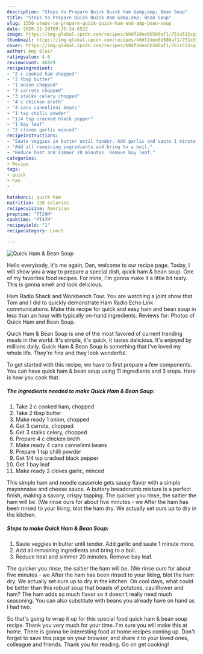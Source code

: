 ```yaml
---
description: "Steps to Prepare Quick Quick Ham &amp;amp; Bean Soup"
title: "Steps to Prepare Quick Quick Ham &amp;amp; Bean Soup"
slug: 1350-steps-to-prepare-quick-quick-ham-and-amp-bean-soup
date: 2020-11-28T09:35:34.652Z
image: https://img-global.cpcdn.com/recipes/b0df2dee6b586af1/751x532cq70/quick-ham-bean-soup-recipe-main-photo.jpg
thumbnail: https://img-global.cpcdn.com/recipes/b0df2dee6b586af1/751x532cq70/quick-ham-bean-soup-recipe-main-photo.jpg
cover: https://img-global.cpcdn.com/recipes/b0df2dee6b586af1/751x532cq70/quick-ham-bean-soup-recipe-main-photo.jpg
author: Amy Blair
ratingvalue: 4.6
reviewcount: 46829
recipeingredient:
- "2 c cooked ham chopped"
- "2 tbsp butter"
- "1 onion chopped"
- "3 carrots chopped"
- "3 stalks celery chopped"
- "4 c chicken broth"
- "4 cans cannelinni beans"
- "1 tsp chilli powder"
- "1/4 tsp cracked black pepper"
- "1 bay leaf"
- "2 cloves garlic minced"
recipeinstructions:
- "Saute veggies in butter until tender. Add garlic and saute 1 minute more."
- "Add all remaining ingredients and bring to a boil."
- "Reduce heat and simmer 20 minutes. Remove bay leaf."
categories:
- Recipe
tags:
- quick
- ham
- 

katakunci: quick ham  
nutrition: 228 calories
recipecuisine: American
preptime: "PT29M"
cooktime: "PT47M"
recipeyield: "1"
recipecategory: Lunch

---
```



![Quick Ham &amp; Bean Soup](https://img-global.cpcdn.com/recipes/b0df2dee6b586af1/751x532cq70/quick-ham-bean-soup-recipe-main-photo.jpg)

Hello everybody, it's me again, Dan, welcome to our recipe page. Today, I will show you a way to prepare a special dish, quick ham &amp; bean soup. One of my favorites food recipes. For mine, I'm gonna make it a little bit tasty. This is gonna smell and look delicious.

Ham Radio Shack and Workbench Tour. You are watching a joint show that Tom and I did to quickly demonstrate Ham Radio Echo Link communications. Make this recipe for quick and easy ham and bean soup in less than an hour with typically on-hand ingredients. Reviews for: Photos of Quick Ham and Bean Soup.

Quick Ham &amp; Bean Soup is one of the most favored of current trending meals in the world. It's simple, it's quick, it tastes delicious. It's enjoyed by millions daily. Quick Ham &amp; Bean Soup is something that I've loved my whole life. They're fine and they look wonderful.


To get started with this recipe, we have to first prepare a few components. You can have quick ham &amp; bean soup using 11 ingredients and 3 steps. Here is how you cook that.

<!--inarticleads1-->

##### The ingredients needed to make Quick Ham &amp; Bean Soup:

1. Take 2 c cooked ham, chopped
1. Take 2 tbsp butter
1. Make ready 1 onion, chopped
1. Get 3 carrots, chopped
1. Get 3 stalks celery, chopped
1. Prepare 4 c chicken broth
1. Make ready 4 cans cannelinni beans
1. Prepare 1 tsp chilli powder
1. Get 1/4 tsp cracked black pepper
1. Get 1 bay leaf
1. Make ready 2 cloves garlic, minced


This simple ham and noodle casserole gets saucy flavor with a simple mayonnaise and cheese sauce. A buttery breadcrumb mixture is a perfect finish, making a savory, crispy topping. The quicker you rinse, the saltier the ham will be. (We rinse ours for about five minutes - we After the ham has been rinsed to your liking, blot the ham dry. We actually set ours up to dry in the kitchen. 

<!--inarticleads2-->

##### Steps to make Quick Ham &amp; Bean Soup:

1. Saute veggies in butter until tender. Add garlic and saute 1 minute more.
1. Add all remaining ingredients and bring to a boil.
1. Reduce heat and simmer 20 minutes. Remove bay leaf.


The quicker you rinse, the saltier the ham will be. (We rinse ours for about five minutes - we After the ham has been rinsed to your liking, blot the ham dry. We actually set ours up to dry in the kitchen. On cool days, what could be better than this robust soup that boasts of potatoes, cauliflower and ham? The ham adds so much flavor so it doesn&#39;t really need much seasoning. You can also substitute with beans you already have on hand as I had two. 

So that's going to wrap it up for this special food quick ham &amp; bean soup recipe. Thank you very much for your time. I'm sure you will make this at home. There is gonna be interesting food at home recipes coming up. Don't forget to save this page on your browser, and share it to your loved ones, colleague and friends. Thank you for reading. Go on get cooking!
